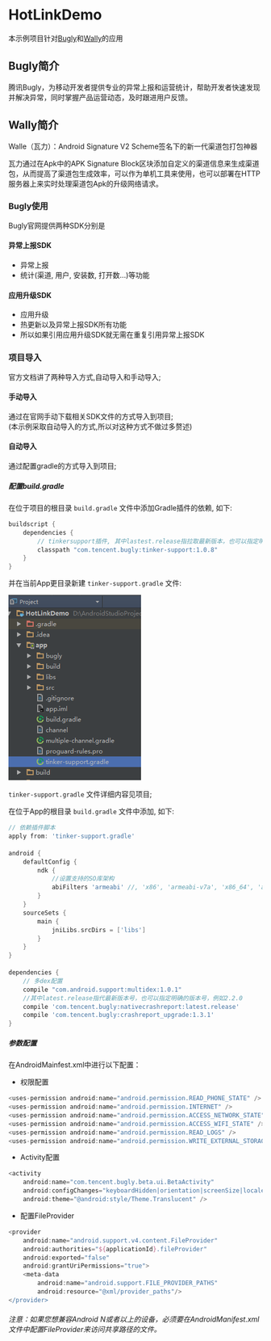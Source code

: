 # HotLinkDemo

本示例项目针对[Bugly](https://bugly.qq.com/v2/index)和[Wally](https://github.com/Meituan-Dianping/walle)的应用

## Bugly简介

腾讯Bugly，为移动开发者提供专业的异常上报和运营统计，帮助开发者快速发现并解决异常，同时掌握产品运营动态，及时跟进用户反馈。

## Wally简介

Walle（瓦力）：Android Signature V2 Scheme签名下的新一代渠道包打包神器

瓦力通过在Apk中的APK Signature Block区块添加自定义的渠道信息来生成渠道包，从而提高了渠道包生成效率，可以作为单机工具来使用，也可以部署在HTTP服务器上来实时处理渠道包Apk的升级网络请求。

### Bugly使用

Bugly官网提供两种SDK分别是

#### 异常上报SDK

* 异常上报
* 统计(渠道, 用户, 安装数, 打开数...)等功能

#### 应用升级SDK

* 应用升级
* 热更新以及异常上报SDK所有功能
* 所以如果引用应用升级SDK就无需在重复引用异常上报SDK

### 项目导入
官方文档讲了两种导入方式,自动导入和手动导入;

#### 手动导入
通过在官网手动下载相关SDK文件的方式导入到项目;<br/>
(本示例采取自动导入的方式,所以对这种方式不做过多赘述)

#### 自动导入
通过配置gradle的方式导入到项目;

##### 配置build.gradle

在位于项目的根目录 `build.gradle` 文件中添加Gradle插件的依赖, 如下:

```groovy
buildscript {
    dependencies {
        // tinkersupport插件, 其中lastest.release指拉取最新版本，也可以指定明确版本号，例如1.0.4
        classpath "com.tencent.bugly:tinker-support:1.0.8"
    }
}
```

并在当前App更目录新建 `tinker-support.gradle` 文件:

![github-01.png](/images/01.png "github-01.png")

`tinker-support.gradle` 文件详细内容见项目;

在位于App的根目录 `build.gradle` 文件中添加, 如下:

```groovy
// 依赖插件脚本
apply from: 'tinker-support.gradle'

android {
    defaultConfig {
        ndk {
            //设置支持的SO库架构
            abiFilters 'armeabi' //, 'x86', 'armeabi-v7a', 'x86_64', 'arm64-v8a'
        }
    }
    sourceSets {
        main {
            jniLibs.srcDirs = ['libs']
        }
    }
}

dependencies {
    // 多dex配置
    compile "com.android.support:multidex:1.0.1" 
    //其中latest.release指代最新版本号，也可以指定明确的版本号，例如2.2.0
    compile 'com.tencent.bugly:nativecrashreport:latest.release' 
    compile 'com.tencent.bugly:crashreport_upgrade:1.3.1'
}
```

##### 参数配置

在AndroidMainfest.xml中进行以下配置：

* 权限配置
```groovy
<uses-permission android:name="android.permission.READ_PHONE_STATE" />
<uses-permission android:name="android.permission.INTERNET" />
<uses-permission android:name="android.permission.ACCESS_NETWORK_STATE" />
<uses-permission android:name="android.permission.ACCESS_WIFI_STATE" />
<uses-permission android:name="android.permission.READ_LOGS" />
<uses-permission android:name="android.permission.WRITE_EXTERNAL_STORAGE" />
```

* Activity配置
```groovy
<activity
    android:name="com.tencent.bugly.beta.ui.BetaActivity"
    android:configChanges="keyboardHidden|orientation|screenSize|locale"
    android:theme="@android:style/Theme.Translucent" />
```

* 配置FileProvider
```groovy
<provider
    android:name="android.support.v4.content.FileProvider"
    android:authorities="${applicationId}.fileProvider"
    android:exported="false"
    android:grantUriPermissions="true">
    <meta-data
        android:name="android.support.FILE_PROVIDER_PATHS"
        android:resource="@xml/provider_paths"/>
</provider>
```
###### 注意：如果您想兼容Android N或者以上的设备，必须要在AndroidManifest.xml文件中配置FileProvider来访问共享路径的文件。

